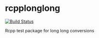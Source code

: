 rcpplonglong
============

[![Build Status](https://travis-ci.org/eddelbuettel/rcpplonglong.png)](https://travis-ci.org/eddelbuettel/rcpplonglong)

Rcpp test package for long long conversions
